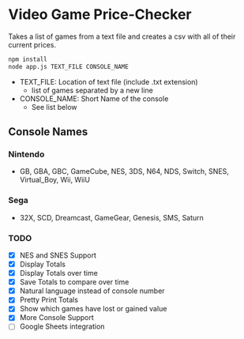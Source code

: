 # Video Game Price-Checker

Takes a list of games from a text file and creates a csv with all of their current prices.

```bash
npm install
node app.js TEXT_FILE CONSOLE_NAME
```

- TEXT_FILE: Location of text file (include .txt extension)
  - list of games separated by a new line
- CONSOLE_NAME: Short Name of the console
  - See list below

## Console Names

### Nintendo

- GB, GBA, GBC, GameCube, NES, 3DS, N64, NDS, Switch, SNES, Virtual_Boy, Wii, WiiU

### Sega

- 32X, SCD, Dreamcast, GameGear, Genesis, SMS, Saturn

### TODO

- [x] NES and SNES Support
- [x] Display Totals
- [x] Display Totals over time
- [x] Save Totals to compare over time
- [x] Natural language instead of console number
- [x] Pretty Print Totals
- [x] Show which games have lost or gained value
- [x] More Console Support
- [ ] Google Sheets integration
